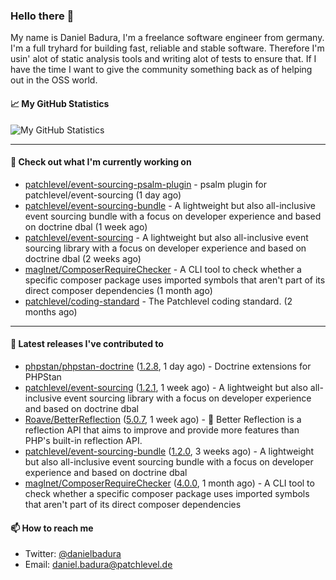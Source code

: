 ### Hello there 👋

My name is Daniel Badura, I'm a freelance software engineer from germany. I'm a full tryhard for building fast, reliable and stable software. 
Therefore I'm usin' alot of static analysis tools and writing alot of tests to ensure that. If I have the time I want to give the community something back as of helping out in the OSS world.

#### 📈 My GitHub Statistics

![My GitHub Statistics](https://github-readme-stats.vercel.app/api?username=DanielBadura&show_icons=true&count_private=true&hide_title=true)

---

#### 👷 Check out what I'm currently working on

- [patchlevel/event-sourcing-psalm-plugin](https://github.com/patchlevel/event-sourcing-psalm-plugin) - psalm plugin for patchlevel/event-sourcing (1 day ago)
- [patchlevel/event-sourcing-bundle](https://github.com/patchlevel/event-sourcing-bundle) - A lightweight but also all-inclusive event sourcing bundle with a focus on developer experience and based on doctrine dbal (1 week ago)
- [patchlevel/event-sourcing](https://github.com/patchlevel/event-sourcing) - A lightweight but also all-inclusive event sourcing library with a focus on developer experience and based on doctrine dbal (2 weeks ago)
- [maglnet/ComposerRequireChecker](https://github.com/maglnet/ComposerRequireChecker) - A CLI tool to check whether a specific composer package uses imported symbols that aren&#39;t part of its direct composer dependencies (1 month ago)
- [patchlevel/coding-standard](https://github.com/patchlevel/coding-standard) - The Patchlevel coding standard. (2 months ago)

---

#### 🔭 Latest releases I've contributed to

- [phpstan/phpstan-doctrine](https://github.com/phpstan/phpstan-doctrine) ([1.2.8](https://github.com/phpstan/phpstan-doctrine/releases/tag/1.2.8), 1 day ago) - Doctrine extensions for PHPStan
- [patchlevel/event-sourcing](https://github.com/patchlevel/event-sourcing) ([1.2.1](https://github.com/patchlevel/event-sourcing/releases/tag/1.2.1), 1 week ago) - A lightweight but also all-inclusive event sourcing library with a focus on developer experience and based on doctrine dbal
- [Roave/BetterReflection](https://github.com/Roave/BetterReflection) ([5.0.7](https://github.com/Roave/BetterReflection/releases/tag/5.0.7), 1 week ago) - :crystal_ball: Better Reflection is a reflection API that aims to improve and provide more features than PHP&#39;s built-in reflection API.
- [patchlevel/event-sourcing-bundle](https://github.com/patchlevel/event-sourcing-bundle) ([1.2.0](https://github.com/patchlevel/event-sourcing-bundle/releases/tag/1.2.0), 3 weeks ago) - A lightweight but also all-inclusive event sourcing bundle with a focus on developer experience and based on doctrine dbal
- [maglnet/ComposerRequireChecker](https://github.com/maglnet/ComposerRequireChecker) ([4.0.0](https://github.com/maglnet/ComposerRequireChecker/releases/tag/4.0.0), 1 month ago) - A CLI tool to check whether a specific composer package uses imported symbols that aren&#39;t part of its direct composer dependencies

#### 📫 How to reach me

- Twitter: [@danielbadura](https://twitter.com/danielbadura)
- Email: [daniel.badura@patchlevel.de](mailto:daniel.badura@patchlevel.de)
